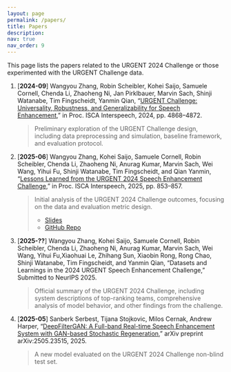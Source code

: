 ```yaml
---
layout: page
permalink: /papers/
title: Papers
description:  
nav: true
nav_order: 9
---
```


This page lists the papers related to the URGENT 2024 Challenge or those experimented with the URGENT Challenge data.

1. [**2024-09**] Wangyou Zhang, Robin Scheibler, Kohei Saijo, Samuele Cornell, Chenda Li, Zhaoheng Ni, Jan Pirklbauer, Marvin Sach, Shinji Watanabe, Tim Fingscheidt, Yanmin Qian, “[URGENT Challenge: Universality, Robustness, and Generalizability for Speech Enhancement](https://www.isca-archive.org/interspeech_2024/zhang24h_interspeech.html),” in Proc. ISCA Interspeech, 2024, pp. 4868–4872.
    > Preliminary exploration of the URGENT Challenge design, including data preprocessing and simulation, baseline framework, and evaluation protocol.

2. [**2025-06**] Wangyou Zhang, Kohei Saijo, Samuele Cornell, Robin Scheibler, Chenda Li, Zhaoheng Ni, Anurag Kumar, Marvin Sach, Wei Wang, Yihui Fu, Shinji Watanabe, Tim Fingscheidt, and Qian Yanmin, “[Lessons Learned from the URGENT 2024 Speech Enhancement Challenge](https://www.isca-archive.org/interspeech_2025/zhang25j_interspeech.html),” in Proc. ISCA Interspeech, 2025, pp. 853–857.
    > Initial analysis of the URGENT 2024 Challenge outcomes, focusing on the data and evaluation metric design.
    > * [Slides](/urgent2024/assets/files/Slides_URGENT2024_Lessons.pdf)
    > * [GitHub Repo](https://github.com/urgent-challenge/urgent2024_analysis)

3. [**2025-??**] Wangyou Zhang, Kohei Saijo, Samuele Cornell, Robin Scheibler, Chenda Li, Zhaoheng Ni, Anurag Kumar, Marvin Sach, Wei Wang, Yihui Fu,Xiaohuai Le, Zhihang Sun, Xiaobin Rong, Rong Chao, Shinji Watanabe, Tim Fingscheidt, and Yanmin Qian, “Datasets and Learnings in the 2024 URGENT Speech Enhancement Challenge,” Submitted to NeurIPS 2025.
    > Official summary of the URGENT 2024 Challenge, including system descriptions of top-ranking teams, comprehensive analysis of model behavior, and other findings from the challenge.

4. [**2025-05**] Sanberk Serbest, Tijana Stojkovic, Milos Cernak, Andrew Harper, “[DeepFilterGAN: A Full-band Real-time Speech Enhancement System with GAN-based Stochastic Regeneration](https://arxiv.org/abs/2505.23515),” arXiv preprint arXiv:2505.23515, 2025.
    > A new model evaluated on the URGENT 2024 Challenge non-blind test set.
